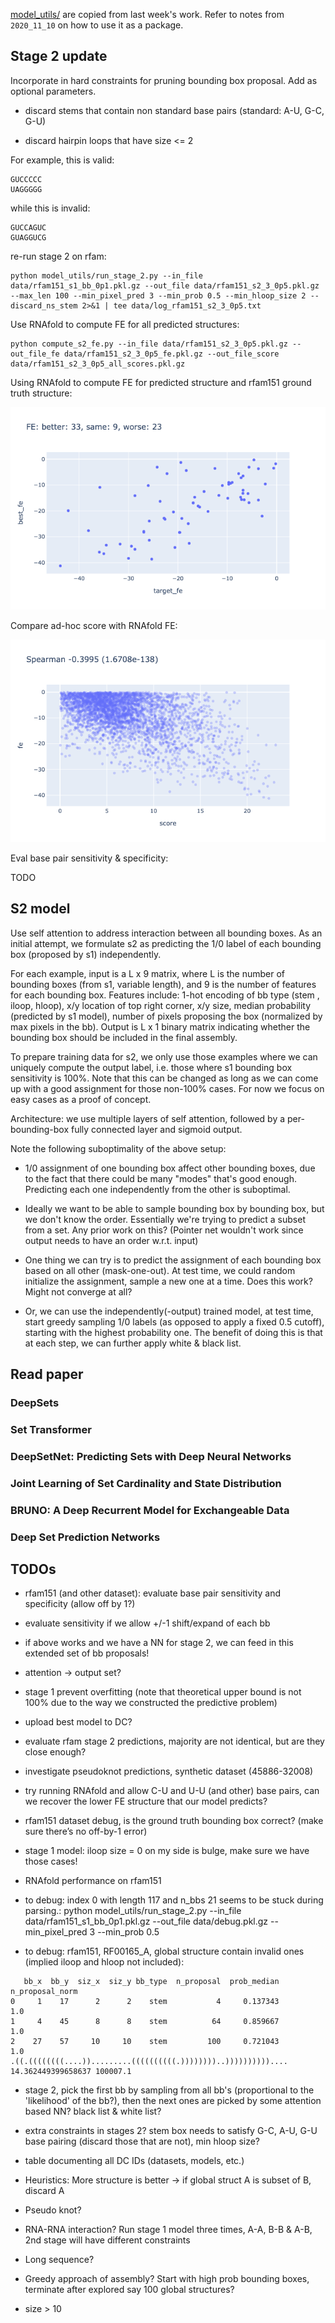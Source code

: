 
[model_utils/](/model_utils) are copied from last week's work.
Refer to notes from `2020_11_10` on how to use it as a package.

## Stage 2 update

Incorporate in hard constraints for pruning bounding box proposal.
Add as optional parameters.

- discard stems that contain non standard base pairs (standard: A-U, G-C, G-U)

- discard hairpin loops that have size <= 2

For example, this is valid:

```
GUCCCCC
UAGGGGG
```

while this is invalid:

```
GUCCAGUC
GUAGGUCG
```


re-run stage 2 on rfam:

```
python model_utils/run_stage_2.py --in_file data/rfam151_s1_bb_0p1.pkl.gz --out_file data/rfam151_s2_3_0p5.pkl.gz --max_len 100 --min_pixel_pred 3 --min_prob 0.5 --min_hloop_size 2 --discard_ns_stem 2>&1 | tee data/log_rfam151_s2_3_0p5.txt
```


Use RNAfold to compute FE for all predicted structures:

```
python compute_s2_fe.py --in_file data/rfam151_s2_3_0p5.pkl.gz --out_file_fe data/rfam151_s2_3_0p5_fe.pkl.gz --out_file_score data/rfam151_s2_3_0p5_all_scores.pkl.gz
```

Using RNAfold to compute FE for predicted structure and rfam151 ground truth structure:

![plot/rfam151_fe.png](plot/rfam151_fe.png)


Compare ad-hoc score with RNAfold FE:

![plot/rfam151_score.png](plot/rfam151_score.png)


Eval base pair sensitivity & specificity:

TODO

## S2 model

Use self attention to address interaction between all bounding boxes.
As an initial attempt, we formulate s2 as predicting the 1/0 label of each bounding box (proposed by s1)
independently. 

For each example, input is a L x 9 matrix, where L is the number of bounding boxes (from s1, variable length),
and 9 is the number of features for each bounding box.
Features include: 1-hot encoding of bb type (stem , iloop, hloop), x/y location of top right corner,
x/y size, median probability (predicted by s1 model), number of pixels proposing the box (normalized by max pixels in the bb).
Output is L x 1 binary matrix indicating whether the bounding box should be included in the final assembly.

To prepare training data for s2, we only use those examples where we can uniquely compute the output label,
i.e. those where s1 bounding box sensitivity is 100%. Note that this can be changed as long as we can come up with 
a good assignment for those non-100% cases. For now we focus on easy cases as a proof of concept.


Architecture: we use multiple layers of self attention,
followed by a per-bounding-box fully connected layer and sigmoid output.



Note the following suboptimality of the above setup:

- 1/0 assignment of one bounding box affect other bounding boxes, due to the fact that there could be many "modes" that's good enough.
Predicting each one independently from the other is suboptimal.

- Ideally we want to be able to sample bounding box by bounding box, but we don't know the order. Essentially we're trying to predict
a subset from a set. Any prior work on this? (Pointer net wouldn't work since output needs to have an order w.r.t. input)

- One thing we can try is to predict the assignment of each bounding box based on all other (mask-one-out). At test time,
we could random initialize the assignment, sample a new one at a time. Does this work? Might not converge at all?

- Or, we can use the independently(-output) trained model, at test time,
start greedy sampling 1/0 labels (as opposed to apply a fixed 0.5 cutoff), starting with the highest probability one.
The benefit of doing this is that at each step, we can further apply white & black list.


## Read paper

### DeepSets




### Set Transformer


### DeepSetNet: Predicting Sets with Deep Neural Networks

### ﻿Joint Learning of Set Cardinality and State Distribution

### ﻿BRUNO: A Deep Recurrent Model for Exchangeable Data


### Deep Set Prediction Networks




## TODOs

- rfam151 (and other dataset): evaluate base pair sensitivity and specificity (allow off by 1?)

- evaluate sensitivity if we allow +/-1 shift/expand of each bb

- if above works and we have a NN for stage 2, we can feed in this extended set of bb proposals!

- attention -> output set?

- stage 1 prevent overfitting (note that theoretical upper bound is not 100% due to the way we constructed the predictive problem)

- upload best model to DC?

- evaluate rfam stage 2 predictions, majority are not identical, but are they close enough?

- investigate pseudoknot predictions, synthetic dataset (45886-32008)

- try running RNAfold and allow C-U and U-U (and other) base pairs, can we recover the lower FE structure that our model predicts?

- rfam151 dataset debug, is the ground truth bounding box correct? (make sure there’s no off-by-1 error)

- stage 1 model: iloop size = 0 on my side is bulge, make sure we have those cases!

- RNAfold performance on rfam151

- to debug: index 0 with length 117 and n_bbs 21 seems to be stuck during parsing.: python model_utils/run_stage_2.py --in_file data/rfam151_s1_bb_0p1.pkl.gz --out_file data/debug.pkl.gz --min_pixel_pred 3 --min_prob 0.5

- to debug: rfam151, RF00165_A, global structure contain invalid ones (implied iloop and hloop not included):
```
   bb_x  bb_y  siz_x  siz_y bb_type  n_proposal  prob_median  n_proposal_norm
0     1    17      2      2    stem           4     0.137343              1.0
1     4    45      8      8    stem          64     0.859667              1.0
2    27    57     10     10    stem         100     0.721043              1.0
.((.((((((((....)).........((((((((((.))))))))..)))))))))).... 14.362449399658637 100007.1
```

- stage 2, pick the first bb by sampling from all bb's (proportional to the 'likelihood' of the bb?),
then the next ones are picked by some attention based NN? black list & white list?

- extra constraints in stages 2? stem box needs to satisfy G-C, A-U, G-U base pairing (discard those that are not),
min hloop size?

- table documenting all DC IDs (datasets, models, etc.)


- Heuristics: More structure is better -> if global struct A is subset of B, discard A

- Pseudo knot?

- RNA-RNA interaction? Run stage 1 model three times, A-A, B-B & A-B, 2nd stage will have different constraints

- Long sequence?

- Greedy approach of assembly? Start with high prob bounding boxes, terminate after explored say 100 global structures?

- size > 10
